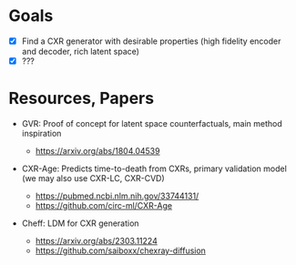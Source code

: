 # Goals

- [x] Find a CXR generator with desirable properties (high fidelity encoder and decoder, rich latent space)
- [x] ???

# Resources, Papers

- GVR: Proof of concept for latent space counterfactuals, main method inspiration
    - https://arxiv.org/abs/1804.04539

- CXR-Age: Predicts time-to-death from CXRs, primary validation model (we may also use CXR-LC, CXR-CVD)
    - https://pubmed.ncbi.nlm.nih.gov/33744131/
    - https://github.com/circ-ml/CXR-Age

- Cheff: LDM for CXR generation
    - https://arxiv.org/abs/2303.11224
    - https://github.com/saiboxx/chexray-diffusion
